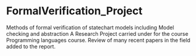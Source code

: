 # FormalVerification_Project
Methods of formal verification of statechart models including Model checking and abstraction
A Research Project carried under for the course Programming languages course.
Review of many recent papers in the field added to the report. 
